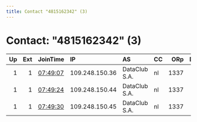 ```yaml
---
title: Contact "4815162342" (3)
---
```


# Contact: "4815162342" (3)

|   Up |   Ext | JoinTime                                                                                              | IP             | AS            | CC   |   ORp |   Dirp | OS    | Version   | Nickname   |   eFamMembers |
|-----:|------:|:------------------------------------------------------------------------------------------------------|:---------------|:--------------|:-----|------:|-------:|:------|:----------|:-----------|--------------:|
|    1 |     1 | [07:49:07](https://nusenu.github.io/OrNetStats/w/relay/154720829CA5A8B5AD6EDA8C4A6ED7594F30C5C4.html) | 109.248.150.36 | DataClub S.A. | nl   |  1337 |      0 | Linux | 0.4.7.13  | TRIADA     |             3 |
|    1 |     1 | [07:49:24](https://nusenu.github.io/OrNetStats/w/relay/074919FBB42B6C83BC1D98907F3D45E5BB873A40.html) | 109.248.150.44 | DataClub S.A. | nl   |  1337 |      0 | Linux | 0.4.7.13  | TRIADA     |             3 |
|    1 |     1 | [07:49:30](https://nusenu.github.io/OrNetStats/w/relay/A06F38845CAAC1C5A7EF74EE9B7B2E9CABF29445.html) | 109.248.150.45 | DataClub S.A. | nl   |  1337 |      0 | Linux | 0.4.7.13  | TRIADA     |             3 |
